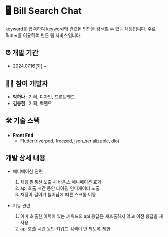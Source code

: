 # 🖥️ Bill Search Chat
keyword를 입력하여 keyword와 관련된 법안을 검색할 수 있는 채팅입니다. 
주로 flutter를 이용하여 만든 웹 서비스입니다.  


## ⏰ 개발 기간 
- 2024.07.16(화) ~ 
  
## 👩‍💻 참여 개발자
- **박하나** : 기획, 디자인, 프론트엔드
- **김동현** : 기획, 백엔드

## 🛠️ 기술 스택
- **Front End**
    - Flutter(riverpod, freezed, json_serializable, dio)

## 개발 상세 내용 
- 애니메이션 관련
  1. 채팅 말풍선 노출 시 바운스 애니메이션 효과
  2. api 호출 시간 동안 타이핑 인디케이터 노출
  3. 채팅이 길이가 늘어남에 따른 스크롤 이동
    
- 기능 관련
  1. 이미 호출한 이력이 있는 키워드의 api 응답은 재호출하지 않고 이전 응답을 재사용
  2. api 호출 시간 동안 키워드 검색이 안 되도록 제한
     
